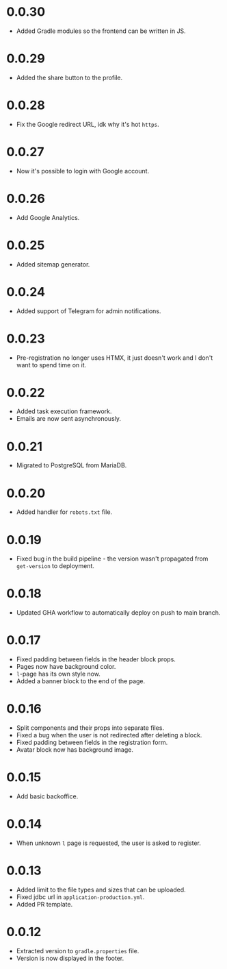 # 0.0.30

* Added Gradle modules so the frontend can be written in JS. 

# 0.0.29

* Added the share button to the profile.

# 0.0.28

* Fix the Google redirect URL, idk why it's hot `https`.

# 0.0.27

* Now it's possible to login with Google account.

# 0.0.26

* Add Google Analytics.

# 0.0.25

* Added sitemap generator. 

# 0.0.24

* Added support of Telegram for admin notifications.

# 0.0.23

* Pre-registration no longer uses HTMX, it just doesn't work and I don't want to spend time on it.

# 0.0.22

* Added task execution framework. 
* Emails are now sent asynchronously.

# 0.0.21

* Migrated to PostgreSQL from MariaDB.

# 0.0.20

* Added handler for `robots.txt` file.

# 0.0.19

* Fixed bug in the build pipeline - the version wasn't propagated from `get-version` to deployment. 

# 0.0.18

* Updated GHA workflow to automatically deploy on push to main branch.

# 0.0.17

* Fixed padding between fields in the header block props. 
* Pages now have background color. 
* `l`-page has its own style now. 
* Added a banner block to the end of the page. 

# 0.0.16

* Split components and their props into separate files. 
* Fixed a bug when the user is not redirected after deleting a block.
* Fixed padding between fields in the registration form. 
* Avatar block now has background image. 

# 0.0.15

* Add basic backoffice. 

# 0.0.14

* When unknown `l` page is requested, the user is asked to register. 

# 0.0.13

* Added limit to the file types and sizes that can be uploaded.
* Fixed jdbc url in `application-production.yml`.
* Added PR template.

# 0.0.12

* Extracted version to `gradle.properties` file.
* Version is now displayed in the footer. 
